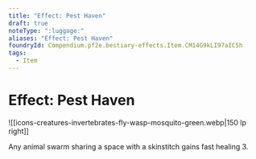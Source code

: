 ```yaml
---
title: "Effect: Pest Haven"
draft: true
noteType: ":luggage:"
aliases: "Effect: Pest Haven"
foundryId: Compendium.pf2e.bestiary-effects.Item.CM14G9kLI97aIC5h
tags:
  - Item
---
```


# Effect: Pest Haven
![[icons-creatures-invertebrates-fly-wasp-mosquito-green.webp|150 lp right]]

Any animal swarm sharing a space with a skinstitch gains fast healing 3.
